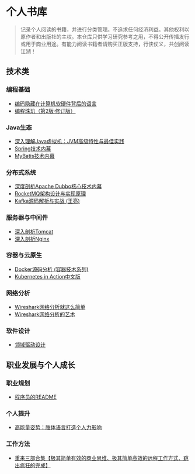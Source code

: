 # 个人书库

> 记录个人阅读的书籍，并进行分类管理。不追求任何经济利益。其他权利以原作者和出版社的主权。本仓库只供学习研究参考之用，不得公开传播发行或用于商业用途。有能力阅读书籍者请购买正版支持，行侠仗义，共创阅读江湖！

## 技术类

### 编程基础
- [编码隐藏在计算机软硬件背后的语言](https://github.com/binarycoder777/perosonal-book/blob/main/book/%E7%BC%96%E7%A0%81%20%E9%9A%90%E5%8C%BF%E5%9C%A8%E8%AE%A1%E7%AE%97%E6%9C%BA%E8%BD%AF%E7%A1%AC%E4%BB%B6%E8%83%8C%E5%90%8E%E7%9A%84%E8%AF%AD%E8%A8%80%20(%5B%E7%BE%8E%5D%20Charles%20Petzold)%20.pdf)
- [编程珠玑（第2版·修订版）](https://github.com/binarycoder777/perosonal-book/blob/main/book/%E7%BC%96%E7%A8%8B%E7%8F%A0%E7%8E%91%EF%BC%88%E7%AC%AC2%E7%89%88%C2%B7%E4%BF%AE%E8%AE%A2%E7%89%88%EF%BC%89%20(%5B%E7%BE%8E%5D%E4%B9%94%E6%81%A9%C2%B7%E6%9C%AC%E7%89%B9%E5%88%A9%EF%BC%88Jon%20Bentley%EF%BC%89%20%E8%91%97)%20(Z-Library).pdf)

### Java生态
- [深入理解Java虚拟机：JVM高级特性与最佳实践](https://github.com/binarycoder777/perosonal-book/blob/main/book/%E6%B7%B1%E5%85%A5%E7%90%86%E8%A7%A3Java%E8%99%9A%E6%8B%9F%E6%9C%BA%20(%E5%91%A8%E5%BF%97%E6%98%8E)%20.epub)
- [Spring技术内幕](https://github.com/binarycoder777/perosonal-book/blob/main/book/Spring%E6%8A%80%E6%9C%AF%E5%86%85%E5%B9%95%EF%BC%88%E7%AC%AC2%E7%89%88%EF%BC%89%20(%E8%AE%A1%E6%96%87%E6%9F%AF).epub)
- [MyBatis技术内幕](https://github.com/binarycoder777/perosonal-book/blob/main/book/MyBatis%E6%8A%80%E6%9C%AF%E5%86%85%E5%B9%95%20(%E5%BE%90%E9%83%A1%E6%98%8E%20%E7%BC%96%E8%91%97).epub)

### 分布式系统
- [深度剖析Apache Dubbo核心技术内幕](https://github.com/binarycoder777/perosonal-book/blob/main/book/%E6%B7%B1%E5%BA%A6%E5%89%96%E6%9E%90Apache%20Dubbo%E6%A0%B8%E5%BF%83%E6%8A%80%E6%9C%AF%E5%86%85%E5%B9%95%20(%E7%BF%9F%E9%99%86%E7%BB%AD%EF%BC%88%E5%8A%A0%E5%A4%9A%EF%BC%89).pdf)
- [RocketMQ架构设计与实现原理](https://github.com/binarycoder777/perosonal-book/blob/main/book/RocketMQ%E6%8A%80%E6%9C%AF%E5%86%85%E5%B9%95%20RocketMQ%E6%9E%B6%E6%9E%84%E8%AE%BE%E8%AE%A1%E4%B8%8E%E5%AE%9E%E7%8E%B0%E5%8E%9F%E7%90%86(%E7%AC%AC2%E7%89%88)%20(%E4%B8%81%E5%A8%81%2C%20%E5%BC%A0%E7%99%BB%2C%20%E5%91%A8%E7%BB%A7%E9%94%8B)%20.pdf)
- [Kafka源码解析与实战 (王亮)](https://github.com/binarycoder777/perosonal-book/blob/main/book/Kafka%E6%BA%90%E7%A0%81%E8%A7%A3%E6%9E%90%E4%B8%8E%E5%AE%9E%E6%88%98%20(%E7%8E%8B%E4%BA%AE).epub)

### 服务器与中间件
- [深入剖析Tomcat](https://github.com/binarycoder777/perosonal-book/blob/main/book/%E6%B7%B1%E5%85%A5%E5%89%96%E6%9E%90Tomcat%20(Budi%20Kurniawan%20%20Paul%20Deck%20%E8%AF%91%E8%80%85%20%E6%9B%B9%E6%97%AD%E4%B8%9C)%20.pdf)
- [深入剖析Nginx](https://github.com/binarycoder777/perosonal-book/blob/main/book/%E6%B7%B1%E5%85%A5%E5%89%96%E6%9E%90Nginx(%E6%9C%AC%E4%B9%A6%E4%B8%8D%E6%8F%90%E4%BE%9B%E5%85%89%E7%9B%98%E4%B8%8B%E8%BD%BD%E9%93%BE%E6%8E%A5)%20(%E9%AB%98%E7%BE%A4%E5%87%AF)%20(Z-Library).pdf)

### 容器与云原生
- [Docker源码分析 (容器技术系列)](https://github.com/binarycoder777/perosonal-book/blob/main/book/Docker%E6%BA%90%E7%A0%81%E5%88%86%E6%9E%90%20(%E5%AE%B9%E5%99%A8%E6%8A%80%E6%9C%AF%E7%B3%BB%E5%88%97)%20(%E5%AD%99%E5%AE%8F%E4%BA%AE).mobi)
- [Kubernetes in Action中文版](https://github.com/binarycoder777/perosonal-book/blob/main/book/Kubernetes%20in%20Action%E4%B8%AD%E6%96%87%E7%89%88%EF%BC%88%E5%8D%9A%E6%96%87%E8%A7%86%E7%82%B9%E5%9B%BE%E4%B9%A6%EF%BC%89%20(%E4%B8%83%E7%89%9B%E5%AE%B9%E5%99%A8%E4%BA%91%E5%9B%A2%E9%98%9F)%20(Z-Library).pdf.zip)

### 网络分析
- [Wireshark网络分析就这么简单](https://github.com/binarycoder777/perosonal-book/blob/main/book/Wireshark%E7%BD%91%E7%BB%9C%E5%88%86%E6%9E%90%E5%B0%B1%E8%BF%99%E4%B9%88%E7%AE%80%E5%8D%95%20(%E6%9E%97%E6%B2%9B%E6%BB%A1)%20.pdf)
- [Wireshark网络分析的艺术](https://github.com/binarycoder777/perosonal-book/blob/main/book/Wireshark%E7%BD%91%E7%BB%9C%E5%88%86%E6%9E%90%E7%9A%84%E8%89%BA%E6%9C%AF%EF%BC%88%E5%BC%82%E6%AD%A5%E5%9B%BE%E4%B9%A6%EF%BC%89%20(%E4%BF%A1%E6%81%AF%E5%AE%89%E5%85%A8%E6%8A%80%E6%9C%AF%E4%B8%9B%E4%B9%A6)%20(%E6%9E%97%E6%B2%9B%E6%BB%A1%20%5B%E6%9E%97%E6%B2%9B%E6%BB%A1%5D)%20.epub)

### 软件设计
- [领域驱动设计](https://github.com/binarycoder777/perosonal-book/blob/main/book/%E9%A2%86%E5%9F%9F%E9%A9%B1%E5%8A%A8%E8%AE%BE%E8%AE%A1%20(it-ebooks)%20(Z-Library).epub)

## 职业发展与个人成长

### 职业规划
- [程序员的README](https://github.com/binarycoder777/perosonal-book/blob/main/book/%E7%A8%8B%E5%BA%8F%E5%91%98%E7%9A%84README%20(%E5%85%8B%E9%87%8C%E6%96%AF%C2%B7%E9%87%8C%E7%A7%91%E7%B1%B3%E5%B0%BC%20%E5%BE%B7%E7%B1%B3%E7%89%B9%E9%87%8C%C2%B7%E9%87%8C)%20.pdf)

### 个人提升
- [高能量姿势：肢体语言打造个人力影响](https://github.com/binarycoder777/perosonal-book/blob/main/book/%E9%AB%98%E8%83%BD%E9%87%8F%E5%A7%BF%E5%8A%BF%EF%BC%9A%E8%82%A2%E4%BD%93%E8%AF%AD%E8%A8%80%E6%89%93%E9%80%A0%E4%B8%AA%E4%BA%BA%E5%BD%B1%E5%93%8D%E5%8A%9B%20(%E5%9F%83%E7%B1%B3%C2%B7%E5%8D%A1%E8%BF%AA%20(Amy%20Cuddy))%20.epub)

### 工作方法
- [重来三部合集【极其简单有效的商业思维、极其简单高效的远程工作方式、跳出疯狂的完成】](https://github.com/binarycoder777/perosonal-book/blob/main/book/%E9%87%8D%E6%9D%A5%E4%B8%89%E9%83%A8%E5%90%88%E9%9B%86%E3%80%90%E6%9B%B4%E4%B8%BA%E7%AE%80%E5%8D%95%E6%9C%89%E6%95%88%E7%9A%84%E5%95%86%E4%B8%9A%E6%80%9D%E7%BB%B4%E3%80%81%E6%9B%B4%E4%B8%BA%E7%AE%80%E5%8D%95%E9%AB%98%E6%95%88%E7%9A%84%E8%BF%9C%E7%A8%8B%E5%B7%A5%E4%BD%9C%E6%96%B9%E5%BC%8F%E3%80%81%E8%B7%B3%E5%87%BA%E7%96%AF%E7%8B%82%E7%9A%84%E5%BF%99%E7%A2%8C%E3%80%91%20(%E8%B4%BE%E6%A3%AE%C2%B7%E5%BC%97%E9%87%8C%E5%BE%B7%20%20%E6%88%B4%E7%BB%B4%C2%B7%E6%B5%B7%E6%B6%85%E8%BF%88%E5%B0%94%C2%B7%E6%B1%89%E6%A3%AE)%20(Z-Library).epub)

